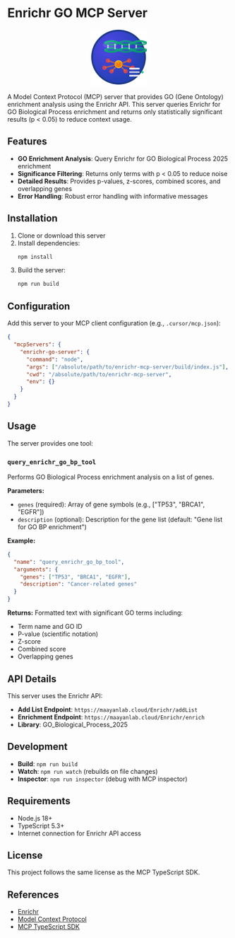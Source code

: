<!--
 * @Date: 2025-06-03 14:18:58
 * @LastEditors: tianqitang1 Tianqi.Tang@ucsf.edu
 * @LastEditTime: 2025-06-03 14:34:14
 * @FilePath: /enrichr-mcp-server/README.md
-->
# Enrichr GO MCP Server

<div align="center">
  <img src="icon.svg" alt="Enrichr MCP Server Icon" width="128" height="128">
</div>

A Model Context Protocol (MCP) server that provides GO (Gene Ontology) enrichment analysis using the Enrichr API. This server queries Enrichr for GO Biological Process enrichment and returns only statistically significant results (p < 0.05) to reduce context usage.

## Features

- **GO Enrichment Analysis**: Query Enrichr for GO Biological Process 2025 enrichment
- **Significance Filtering**: Returns only terms with p < 0.05 to reduce noise
- **Detailed Results**: Provides p-values, z-scores, combined scores, and overlapping genes
- **Error Handling**: Robust error handling with informative messages

## Installation

1. Clone or download this server
2. Install dependencies:
   ```bash
   npm install
   ```
3. Build the server:
   ```bash
   npm run build
   ```

## Configuration

Add this server to your MCP client configuration (e.g., `.cursor/mcp.json`):

```json
{
  "mcpServers": {
    "enrichr-go-server": {
      "command": "node",
      "args": ["/absolute/path/to/enrichr-mcp-server/build/index.js"],
      "cwd": "/absolute/path/to/enrichr-mcp-server",
      "env": {}
    }
  }
}
```

## Usage

The server provides one tool:

### `query_enrichr_go_bp_tool`

Performs GO Biological Process enrichment analysis on a list of genes.

**Parameters:**
- `genes` (required): Array of gene symbols (e.g., ["TP53", "BRCA1", "EGFR"])
- `description` (optional): Description for the gene list (default: "Gene list for GO BP enrichment")

**Example:**
```json
{
  "name": "query_enrichr_go_bp_tool",
  "arguments": {
    "genes": ["TP53", "BRCA1", "EGFR"],
    "description": "Cancer-related genes"
  }
}
```

**Returns:**
Formatted text with significant GO terms including:
- Term name and GO ID
- P-value (scientific notation)
- Z-score
- Combined score
- Overlapping genes

## API Details

This server uses the Enrichr API:
- **Add List Endpoint**: `https://maayanlab.cloud/Enrichr/addList`
- **Enrichment Endpoint**: `https://maayanlab.cloud/Enrichr/enrich`
- **Library**: GO_Biological_Process_2025

## Development

- **Build**: `npm run build`
- **Watch**: `npm run watch` (rebuilds on file changes)
- **Inspector**: `npm run inspector` (debug with MCP inspector)

## Requirements

- Node.js 18+
- TypeScript 5.3+
- Internet connection for Enrichr API access

## License

This project follows the same license as the MCP TypeScript SDK.

## References

- [Enrichr](https://maayanlab.cloud/Enrichr/)
- [Model Context Protocol](https://modelcontextprotocol.io/)
- [MCP TypeScript SDK](https://github.com/modelcontextprotocol/typescript-sdk)
